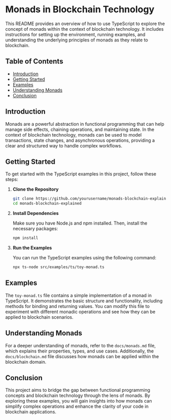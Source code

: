 # Monads in Blockchain Technology

This README provides an overview of how to use TypeScript to explore the concept of monads within the context of blockchain technology. It includes instructions for setting up the environment, running examples, and understanding the underlying principles of monads as they relate to blockchain.

## Table of Contents

- [Introduction](#introduction)
- [Getting Started](#getting-started)
- [Examples](#examples)
- [Understanding Monads](#understanding-monads)
- [Conclusion](#conclusion)

## Introduction

Monads are a powerful abstraction in functional programming that can help manage side effects, chaining operations, and maintaining state. In the context of blockchain technology, monads can be used to model transactions, state changes, and asynchronous operations, providing a clear and structured way to handle complex workflows.

## Getting Started

To get started with the TypeScript examples in this project, follow these steps:

1. **Clone the Repository**

   ```bash
   git clone https://github.com/yourusername/monads-blockchain-explained.git
   cd monads-blockchain-explained
   ```

2. **Install Dependencies**

   Make sure you have Node.js and npm installed. Then, install the necessary packages:

   ```bash
   npm install
   ```

3. **Run the Examples**

   You can run the TypeScript examples using the following command:

   ```bash
   npx ts-node src/examples/ts/toy-monad.ts
   ```

## Examples

The `toy-monad.ts` file contains a simple implementation of a monad in TypeScript. It demonstrates the basic structure and functionality, including methods for binding and returning values. You can modify this file to experiment with different monadic operations and see how they can be applied to blockchain scenarios.

## Understanding Monads

For a deeper understanding of monads, refer to the `docs/monads.md` file, which explains their properties, types, and use cases. Additionally, the `docs/blockchain.md` file discusses how monads can be applied within the blockchain domain.

## Conclusion

This project aims to bridge the gap between functional programming concepts and blockchain technology through the lens of monads. By exploring these examples, you will gain insights into how monads can simplify complex operations and enhance the clarity of your code in blockchain applications.